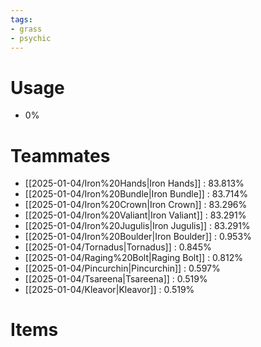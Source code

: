 ```yaml
---
tags:
- grass
- psychic
---
```

# Usage
- 0%
# Teammates
- [[2025-01-04/Iron%20Hands|Iron Hands]] : 83.813%
- [[2025-01-04/Iron%20Bundle|Iron Bundle]] : 83.714%
- [[2025-01-04/Iron%20Crown|Iron Crown]] : 83.296%
- [[2025-01-04/Iron%20Valiant|Iron Valiant]] : 83.291%
- [[2025-01-04/Iron%20Jugulis|Iron Jugulis]] : 83.291%
- [[2025-01-04/Iron%20Boulder|Iron Boulder]] : 0.953%
- [[2025-01-04/Tornadus|Tornadus]] : 0.845%
- [[2025-01-04/Raging%20Bolt|Raging Bolt]] : 0.812%
- [[2025-01-04/Pincurchin|Pincurchin]] : 0.597%
- [[2025-01-04/Tsareena|Tsareena]] : 0.519%
- [[2025-01-04/Kleavor|Kleavor]] : 0.519%
# Items
